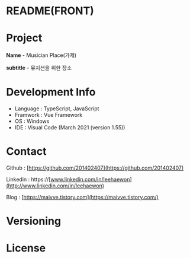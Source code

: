 # README(FRONT)

# Project

**Name** - Musician Place(가제)

**subtitle** - 뮤지션을 위한 장소

# Development **Info**

- Language : TypeScript, JavaScript
- Framwork : Vue Framework
- OS : Windows
- IDE : Visual Code (March 2021 (version 1.55))

# **Contact**

Github : [https://github.com/201402407](https://github.com/201402407)

Linkedin : https://[www.linkedin.com/in/leehaewon](http://www.linkedin.com/in/leehaewon)

Blog : [https://maivve.tistory.com](https://maivve.tistory.com/)

# Versioning

# **License**

